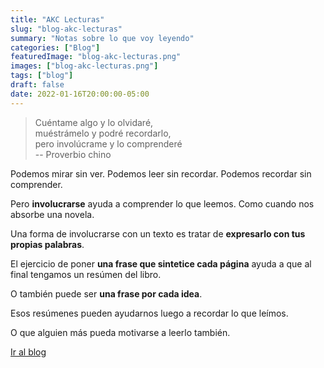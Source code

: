 ```yaml
---
title: "AKC Lecturas"
slug: "blog-akc-lecturas"
summary: "Notas sobre lo que voy leyendo"
categories: ["Blog"]
featuredImage: "blog-akc-lecturas.png"
images: ["blog-akc-lecturas.png"]
tags: ["blog"]
draft: false
date: 2022-01-16T20:00:00-05:00
---
```

> Cuéntame algo y lo olvidaré,\
> muéstrámelo y podré recordarlo,\
> pero involúcrame y lo comprenderé\
> -- Proverbio chino

Podemos mirar sin ver. Podemos leer sin recordar. Podemos recordar sin comprender.

Pero **involucrarse** ayuda a comprender lo que leemos. Como cuando nos absorbe una novela.

Una forma de involucrarse con un texto es tratar de **expresarlo con tus propias palabras**.

El ejercicio de poner **una frase que sintetice cada página** ayuda a que al final tengamos un resúmen del libro.

O también puede ser **una frase por cada idea**.

Esos resúmenes pueden ayudarnos luego a recordar lo que leímos.

O que alguien más pueda motivarse a leerlo también.

[Ir al blog](https://akc-lecturas.netlify.app)